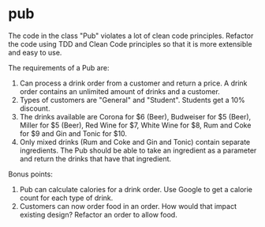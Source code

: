 # pub

The code in the class "Pub" violates a lot of clean code principles.  Refactor the code using TDD and Clean Code principles so that it
is more extensible and easy to use.

The requirements of a Pub are:

1) Can process a drink order from a customer and return a price.  A drink order contains an unlimited amount of drinks and a customer.
2) Types of customers are "General" and "Student".  Students get a 10% discount.
3) The drinks available are Corona for $6 (Beer), Budweiser for $5 (Beer), Miller for $5 (Beer), Red Wine for $7, White Wine for $8, Rum and Coke for $9 and Gin and Tonic for $10.
4) Only mixed drinks (Rum and Coke and Gin and Tonic) contain separate ingredients.  The Pub should be able to take an ingredient as a parameter and return the drinks that have that ingredient.

Bonus points:

1) Pub can calculate calories for a drink order.  Use Google to get a calorie count for each type of drink.
2) Customers can now order food in an order.  How would that impact existing design?  Refactor an order to allow food.
